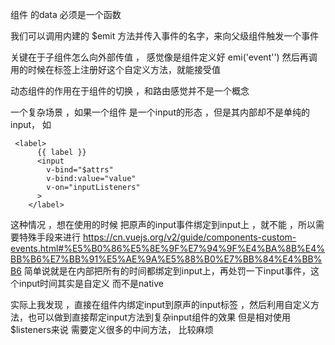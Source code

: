 组件 的data 必须是一个函数

我们可以调用内建的 $emit 方法并传入事件的名字，来向父级组件触发一个事件

关键在于子组件怎么向外部传值 ， 感觉像是组件定义好 emi('event'') 然后再调用的时候在标签上注册好这个自定义方法，就能接受值

动态组件的作用在于组件的切换 ，和路由感觉并不是一个概念


一个复杂场景 ，如果一个组件 是一个input的形态 ，但是其内部却不是单纯的input， 如
```
 <label>
      {{ label }}
      <input
        v-bind="$attrs"
        v-bind:value="value"
        v-on="inputListeners"
      >
    </label>
```

这种情况 ，想在使用的时候 把原声的input事件绑定到input上 ，就不能 ，所以需要特殊手段来进行
https://cn.vuejs.org/v2/guide/components-custom-events.html#%E5%B0%86%E5%8E%9F%E7%94%9F%E4%BA%8B%E4%BB%B6%E7%BB%91%E5%AE%9A%E5%88%B0%E7%BB%84%E4%BB%B6
简单说就是在内部把所有的时间都绑定到input上，再处罚一下input事件，这个input时间其实是自定义 而不是native

实际上我发现 ，直接在组件内绑定input到原声的input标签 ，然后利用自定义方法，也可以做到直接帮定input方法到复杂input组件的效果
但是相对使用$listeners来说 需要定义很多的中间方法， 比较麻烦